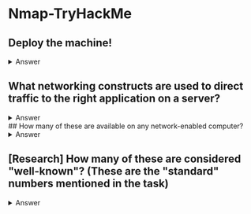 # Nmap-TryHackMe

## Deploy the machine!
<details>
  <summary>Answer</summary>

  ```
   No Answer needed
  ```
</details>


## What networking constructs are used to direct traffic to the right application on a server?
<details>
  <summary>Answer</summary>

  ```
   Ports
  ```
</details>
## How many of these are available on any network-enabled computer?
<details>
  <summary>Answer</summary>

  ```
   65535
  ```
</details>

## [Research] How many of these are considered "well-known"? (These are the "standard" numbers mentioned in the task)
<details>
  <summary>Answer</summary>

  ```
   1024
  ```
</details>



